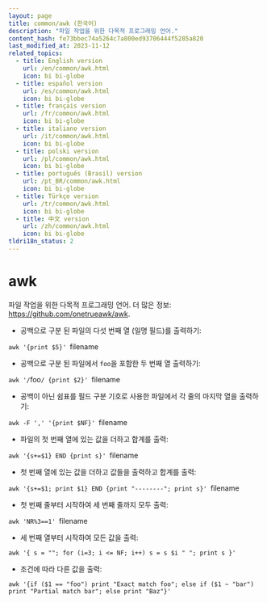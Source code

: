 ```yaml
---
layout: page
title: common/awk (한국어)
description: "파일 작업을 위한 다목적 프로그래밍 언어."
content_hash: fe73bbec74a5264c7a800ed93706444f5285a820
last_modified_at: 2023-11-12
related_topics:
  - title: English version
    url: /en/common/awk.html
    icon: bi bi-globe
  - title: español version
    url: /es/common/awk.html
    icon: bi bi-globe
  - title: français version
    url: /fr/common/awk.html
    icon: bi bi-globe
  - title: italiano version
    url: /it/common/awk.html
    icon: bi bi-globe
  - title: polski version
    url: /pl/common/awk.html
    icon: bi bi-globe
  - title: português (Brasil) version
    url: /pt_BR/common/awk.html
    icon: bi bi-globe
  - title: Türkçe version
    url: /tr/common/awk.html
    icon: bi bi-globe
  - title: 中文 version
    url: /zh/common/awk.html
    icon: bi bi-globe
tldri18n_status: 2
---
```

# awk

파일 작업을 위한 다목적 프로그래밍 언어.
더 많은 정보: <https://github.com/onetrueawk/awk>.

- 공백으로 구분 된 파일의 다섯 번째 열 (일명 필드)를 출력하기:

`awk '{print $5}' `<span class="tldr-var badge badge-pill bg-dark-lm bg-white-dm text-white-lm text-dark-dm font-weight-bold">filename</span>

- 공백으로 구분 된 파일에서 `foo`을 포함한 두 번째 열 출력하기:

`awk '/`<span class="tldr-var badge badge-pill bg-dark-lm bg-white-dm text-white-lm text-dark-dm font-weight-bold">foo</span>`/ {print $2}' `<span class="tldr-var badge badge-pill bg-dark-lm bg-white-dm text-white-lm text-dark-dm font-weight-bold">filename</span>

- 공백이 아닌 쉼표를 필드 구분 기호로 사용한 파일에서 각 줄의 마지막 열을 출력하기:

`awk -F ',' '{print $NF}' `<span class="tldr-var badge badge-pill bg-dark-lm bg-white-dm text-white-lm text-dark-dm font-weight-bold">filename</span>

- 파일의 첫 번째 열에 있는 값을 더하고 합계를 출력:

`awk '{s+=$1} END {print s}' `<span class="tldr-var badge badge-pill bg-dark-lm bg-white-dm text-white-lm text-dark-dm font-weight-bold">filename</span>

- 첫 번째 열에 있는 값을 더하고 값들을 출력하고 합계를 출력:

`awk '{s+=$1; print $1} END {print "--------"; print s}' `<span class="tldr-var badge badge-pill bg-dark-lm bg-white-dm text-white-lm text-dark-dm font-weight-bold">filename</span>

- 첫 번째 줄부터 시작하여 세 번째 줄까지 모두 출력:

`awk 'NR%3==1' `<span class="tldr-var badge badge-pill bg-dark-lm bg-white-dm text-white-lm text-dark-dm font-weight-bold">filename</span>

- 세 번째 열부터 시작하여 모든 값을 출력:

`awk '{ s = ""; for (i=3; i <= NF; i++) s = s $i " "; print s }'`

- 조건에 따라 다른 값을 출력:

`awk '{if ($1 == "foo") print "Exact match foo"; else if ($1 ~ "bar") print "Partial match bar"; else print "Baz"}'`
